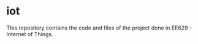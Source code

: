 # iot

This repository contains the code and files of the project done in EE629 - Internet of Things.
